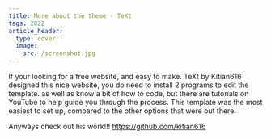 ```yaml
---
title: More about the theme - TeXt
tags: 2022
article_header:
  type: cover
  image:
    src: /screenshot.jpg
---
```


If your looking for a free website, and easy to make. TeXt by Kitian616 designed this nice website, you do need to install 2 programs to edit the template. as well as know a bit of how to code, but there are tutorials on YouTube to help guide you through the process. This template was the most easiest to set up, compared to the other options that were out there. 

<!--more-->
Anyways check out his work!!! https://github.com/kitian616
